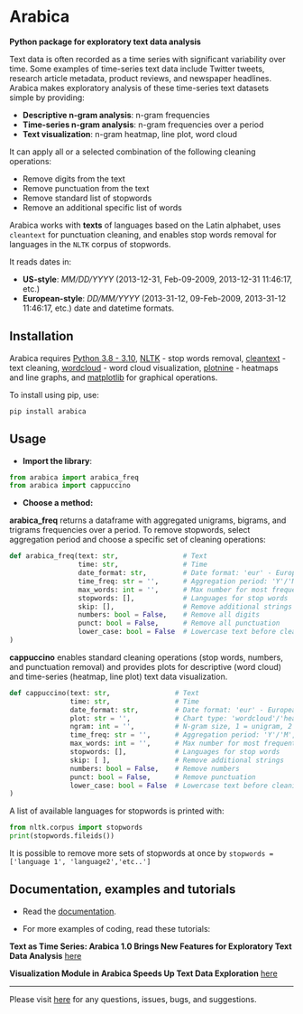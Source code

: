 # Arabica
**Python package for exploratory text data analysis**

Text data is often recorded as a time series with significant variability over time. Some examples of time-series text data include Twitter tweets, research article metadata, product reviews, and newspaper headlines. Arabica makes exploratory analysis of these time-series text datasets simple by providing:

* **Descriptive n-gram analysis**: n-gram frequencies
* **Time-series n-gram analysis**: n-gram frequencies over a period
* **Text visualization**: n-gram heatmap, line plot, word cloud

It can apply all or a selected combination of the following cleaning operations:

* Remove digits from the text
* Remove punctuation from the text
* Remove standard list of stopwords
* Remove an additional specific list of words

Arabica works with **texts** of languages based on the Latin alphabet, uses `cleantext` for punctuation cleaning, and enables stop words removal for languages in the `NLTK` corpus of stopwords. 

It reads dates in:

* **US-style**: *MM/DD/YYYY* (2013-12-31, Feb-09-2009, 2013-12-31 11:46:17, etc.)
* **European-style**: *DD/MM/YYYY* (2013-31-12, 09-Feb-2009, 2013-31-12 11:46:17, etc.) date and datetime formats.


## Installation

Arabica requires [Python 3.8 - 3.10](https://www.python.org/downloads/), [NLTK](http://www.nltk.org) - stop words removal,
[cleantext](https://pypi.org/project/cleantext/#description) - text cleaning, [wordcloud](https://pypi.org/project/wordcloud) - word cloud visualization,
[plotnine](https://pypi.org/project/plotnine) - heatmaps and line graphs, and [matplotlib](https://pypi.org/project/matplotlib/) for graphical operations.

To install using pip, use:

`pip install arabica`



## Usage

* **Import the library**:


``` python
from arabica import arabica_freq
from arabica import cappuccino
```



* **Choose a method:**

**arabica_freq** returns a dataframe with aggregated unigrams, bigrams, and trigrams frequencies over a period.
To remove stopwords, select aggregation period and choose a specific set of cleaning operations:


``` python
def arabica_freq(text: str,                # Text
                 time: str,                # Time
                 date_format: str,         # Date format: 'eur' - European, 'us' - American
                 time_freq: str = '',      # Aggregation period: 'Y'/'M'/'D', if no aggregation: 'ungroup'
                 max_words: int = '',      # Max number for most frequent n-grams displayed for each period
                 stopwords: [],            # Languages for stop words
                 skip: [],                 # Remove additional strings
                 numbers: bool = False,    # Remove all digits
                 punct: bool = False,      # Remove all punctuation
                 lower_case: bool = False  # Lowercase text before cleaning and frequency analysis
) 
```

**cappuccino**  enables standard cleaning operations (stop words, numbers, and punctuation removal) and provides 
plots for descriptive (word cloud) and time-series (heatmap, line plot) text data visualization.

``` python
def cappuccino(text: str,                # Text
               time: str,                # Time
               date_format: str,         # Date format: 'eur' - European, 'us' - American
               plot: str = '',           # Chart type: 'wordcloud'/'heatmap'/'line'
               ngram: int = '',          # N-gram size, 1 = unigram, 2 = bigram, 3 = trigram
               time_freq: str = '',      # Aggregation period: 'Y'/'M', if no aggregation: 'ungroup'
               max_words: int = '',      # Max number for most frequent n-grams displayed for each period
               stopwords: [],            # Languages for stop words
               skip: [ ],                # Remove additional strings
               numbers: bool = False,    # Remove numbers
               punct: bool = False,      # Remove punctuation
               lower_case: bool = False  # Lowercase text before cleaning and frequency analysis
)
```

A list of available languages for stopwords is printed with:
``` python
from nltk.corpus import stopwords
print(stopwords.fileids())
```

It is possible to remove more sets of stopwords at once by `stopwords = ['language 1', 'language2','etc..']`


## Documentation, examples and tutorials

* Read the [documentation](https://arabica.readthedocs.io/en/latest/index.html). 

* For more examples of coding, read these  tutorials:

**Text as Time Series: Arabica 1.0 Brings New Features for Exploratory Text Data Analysis** [here](https://towardsdatascience.com/text-as-time-series-arabica-1-0-brings-new-features-for-exploratory-text-data-analysis-88eaabb84deb?sk=229ec0602d0b8514f25bce501ed9ecb9)

**Visualization Module in Arabica Speeds Up Text Data Exploration** [here](https://medium.com/towards-data-science/visualization-module-in-arabica-speeds-up-text-data-exploration-47114ad646ce)

---

Please visit [here](https://github.com/PetrKorab/arabica/issues) for any questions, issues, bugs, and suggestions.
